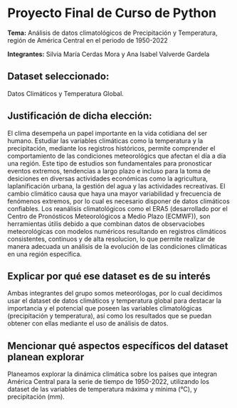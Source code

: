 # Proyecto Final de Curso de Python 
**Tema:** Análisis de datos climatológicos de Precipitación y Temperatura, región de 
América Central en el periodo de 1950-2022

**Integrantes:** Silvia María Cerdas Mora y Ana Isabel Valverde Gardela
## Dataset seleccionado:
Datos Climáticos y Temperatura Global.

## Justificación de dicha elección:
El clima desempeña un papel importante en la vida cotidiana del ser humano. Estudiar las variables climáticas como la temperatura y la precipitación, mediante los registros históricos, permite comprender el comportamiento de las condiciones meteorológics que afectan el día a día una región. Este tipo de estudios son fundamentales para pronosticar eventos extremos, tendencias a largo plazo e incluso para la toma de desiciones en diversas actividades económicas como la agricultura, laplanificación urbana, la gestión del agua y las actividades recreativas. El cambio climático causa que haya una mayor variabilidad y frecuencia de fenómenos extremos, por lo cual es necesario disponer de datos climáticos confiables. Los reanálisis climatológicos como el ERA5 (desarrollado por el Centro de Pronósticos Meteorológicos a Medio Plazo (ECMWF)), son herramientas útilis debido a que combinan datos de observaciobes meteorológicas con modelos numéricos resultando en registros climáticos consistentes, continuos y de alta resolucion, lo que permite realizar de manera adecuada un análisis de la evolución de las condiciones climáticas en una región específica. 

## Explicar por qué ese dataset es de su interés
Ambas integrantes del grupo somos meteorólogas, por lo cual decidimos usar el dataset de datos climáticos y temperatura global para destacar la importancia y el potencial que poseen las variables climatológicas (precipitación y temperatura), así como los resultados que se puedan obtener con ellas mediante el uso de análisis de datos.

## Mencionar qué aspectos específicos del dataset planean explorar
Planeamos explorar la dinámica climática sobre los países que integran América Central para la serie de tiempo de 1950-2022, 
utilizando los dataset de las variables de temperatura máxima y mínima (°C), y precipitación (mm). 
